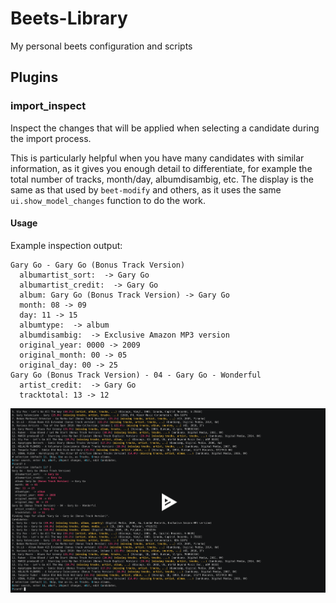 # Beets-Library

My personal beets configuration and scripts

## Plugins

### import_inspect

Inspect the changes that will be applied when selecting a candidate during the import process.

This is particularly helpful when you have many candidates with similar information, as it gives you enough detail to differentiate, for example the total number of tracks, month/day, albumdisambig, etc. The display is the same as that used by `beet-modify` and others, as it uses the same `ui.show_model_changes` function to do the work.

#### Usage

Example inspection output:
```
Gary Go - Gary Go (Bonus Track Version)
  albumartist_sort:  -> Gary Go
  albumartist_credit:  -> Gary Go
  album: Gary Go (Bonus Track Version) -> Gary Go
  month: 08 -> 09
  day: 11 -> 15
  albumtype:  -> album
  albumdisambig:  -> Exclusive Amazon MP3 version
  original_year: 0000 -> 2009
  original_month: 00 -> 05
  original_day: 00 -> 25
Gary Go (Bonus Track Version) - 04 - Gary Go - Wonderful
  artist_credit:  -> Gary Go
  tracktotal: 13 -> 12
```

[![Screencast](images/import_inspect.png)](https://asciinema.org/a/1r3HoearzkY2A8QG417bVM5nR)
